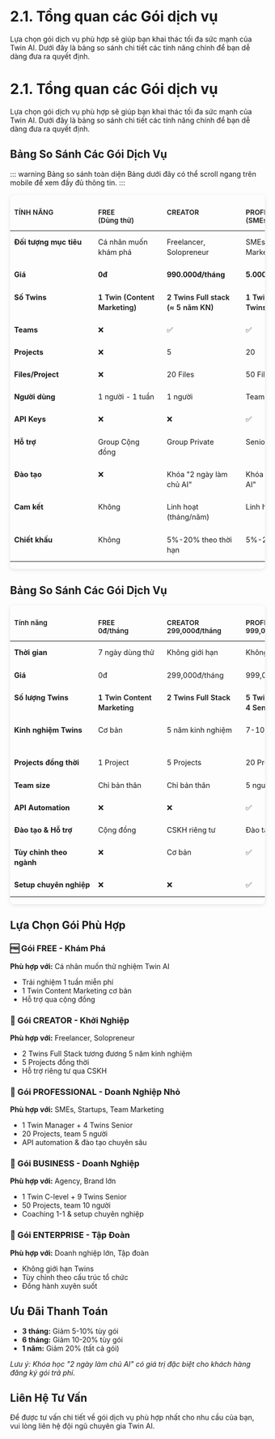 # 2.1. Tổng quan các Gói dịch vụ

Lựa chọn gói dịch vụ phù hợp sẽ giúp bạn khai thác tối đa sức mạnh của Twin AI. Dưới đây là bảng so sánh chi tiết các tính năng chính để bạn dễ dàng đưa ra quyết định.

# 2.1. Tổng quan các Gói dịch vụ

Lựa chọn gói dịch vụ phù hợp sẽ giúp bạn khai thác tối đa sức mạnh của Twin AI. Dưới đây là bảng so sánh chi tiết các tính năng chính để bạn dễ dàng đưa ra quyết định.

## Bảng So Sánh Các Gói Dịch Vụ

::: warning Bảng so sánh toàn diện
Bảng dưới đây có thể scroll ngang trên mobile để xem đầy đủ thông tin.
:::

<div class="pricing-table">

| TÍNH NĂNG | FREE<br/>(Dùng thử) | CREATOR | PROFESSIONAL<br/>(SMEs & Team) | BUSINESS<br/>(Doanh nghiệp) | ENTERPRISE<br/>(Tùy chỉnh) |
|------------|---------------------|---------|--------------------------------|----------------------------|---------------------------|
| **Đối tượng mục tiêu** | Cá nhân muốn khám phá | Freelancer, Solopreneur | SMEs, Startups, Team Marketing nhỏ | Doanh nghiệp: Agency, Brand | Doanh nghiệp lớn, Tập đoàn |
| **Giá** | **0đ** | **990.000đ/tháng** | **5.000.000đ/tháng** | **Từ 15.000.000đ/tháng** | **Thiết kế riêng** |
| **Số Twins** | 1 Twin (Content Marketing) | 2 Twins Full stack (≈ 5 năm KN) | 1 Twin Manager + 4 Twins Senior | 1 Twin C-level + 9 Twins Senior | Không giới hạn theo cấu trúc DN |
| **Teams** | ❌ | ✅ | ✅ | ✅ | ✅ |
| **Projects** | ❌ | 5 | 20 | 50 | Tùy deal |
| **Files/Project** | ❌ | 20 Files | 50 Files | 200 Files | Tùy deal |
| **Người dùng** | 1 người - 1 tuần | 1 người | Team 5 người | Tối đa 10 người | Tùy deal |
| **API Keys** | ❌ | ❌ | ✅ | ✅ | ✅ |
| **Hỗ trợ** | Group Cộng đồng | Group Private | Senior + Kỹ thuật | Chuyên gia 1-1 + Setup | Đồng hành xuyên suốt |
| **Đào tạo** | ❌ | Khóa "2 ngày làm chủ AI" | Khóa "2 ngày làm chủ AI" | Coaching DN + Khóa học | Chương trình tùy chỉnh |
| **Cam kết** | Không | Linh hoạt (tháng/năm) | Linh hoạt (tháng/năm) | Tối thiểu 3 tháng | Tối thiểu 1 năm |
| **Chiết khấu** | Không | 5%-20% theo thời hạn | 5%-20% theo thời hạn | 10%-20% theo thời hạn | Thỏa thuận |

</div>

<style>
.pricing-table {
  overflow-x: auto;
  margin: 1rem 0;
  border-radius: 8px;
  box-shadow: 0 2px 8px rgba(0,0,0,0.1);
}

.pricing-table table {
  width: 100%;
  min-width: 1000px;
  border-collapse: collapse;
  font-size: 0.9rem;
  background: var(--vp-c-bg);
}

.pricing-table th,
.pricing-table td {
  padding: 0.75rem 0.5rem;
  text-align: left;
  border: 1px solid var(--vp-c-divider);
  vertical-align: top;
  word-wrap: break-word;
}

.pricing-table th {
  background-color: var(--vp-c-bg-soft);
  font-weight: 600;
  color: var(--vp-c-text-1);
  font-size: 0.85rem;
  position: sticky;
  top: 0;
  z-index: 1;
}

.pricing-table td {
  color: var(--vp-c-text-2);
  line-height: 1.4;
}

.pricing-table tr:nth-child(even) td {
  background-color: var(--vp-c-bg-soft);
}

/* Highlight pricing row */
.pricing-table tr:nth-child(3) td {
  font-weight: 600;
  background-color: var(--vp-c-brand-light);
  color: var(--vp-c-text-1);
}

/* Column widths for better readability */
.pricing-table th:first-child,
.pricing-table td:first-child {
  min-width: 150px;
  font-weight: 600;
}

.pricing-table th:nth-child(2),
.pricing-table td:nth-child(2) {
  min-width: 120px;
}

.pricing-table th:nth-child(3),
.pricing-table td:nth-child(3) {
  min-width: 140px;
}

.pricing-table th:nth-child(4),
.pricing-table td:nth-child(4) {
  min-width: 160px;
}

.pricing-table th:nth-child(5),
.pricing-table td:nth-child(5) {
  min-width: 160px;
}

.pricing-table th:nth-child(6),
.pricing-table td:nth-child(6) {
  min-width: 180px;
}

@media (max-width: 768px) {
  .pricing-table {
    margin: 0 -1.5rem;
    padding: 0 1rem;
    border-radius: 0;
  }
  
  .pricing-table table {
    min-width: 1200px;
  }
  
  .pricing-table th,
  .pricing-table td {
    padding: 0.5rem 0.25rem;
    font-size: 0.8rem;
  }
  
  .pricing-table th:first-child,
  .pricing-table td:first-child {
    min-width: 120px;
  }
}

@media (max-width: 480px) {
  .pricing-table th,
  .pricing-table td {
    padding: 0.4rem 0.2rem;
    font-size: 0.75rem;
  }
}
</style>

## Bảng So Sánh Các Gói Dịch Vụ

<div class="pricing-table">
  <table>
    <thead>
      <tr>
        <th>Tính năng</th>
        <th>FREE<br>0đ/tháng</th>
        <th>CREATOR<br>299,000đ/tháng</th>
        <th>PROFESSIONAL<br>999,000đ/tháng</th>
        <th>BUSINESS<br>2,499,000đ/tháng</th>
        <th>ENTERPRISE<br>Liên hệ</th>
      </tr>
    </thead>
    <tbody>
      <tr>
        <td><strong>Thời gian</strong></td>
        <td>7 ngày dùng thử</td>
        <td>Không giới hạn</td>
        <td>Không giới hạn</td>
        <td>Không giới hạn</td>
        <td>Không giới hạn</td>
      </tr>
      <tr>
        <td><strong>Giá</strong></td>
        <td>0đ</td>
        <td>299,000đ/tháng</td>
        <td>999,000đ/tháng</td>
        <td>2,499,000đ/tháng</td>
        <td>Tùy chỉnh</td>
      </tr>
      <tr>
        <td><strong>Số lượng Twins</strong></td>
        <td>1 Twin Content Marketing</td>
        <td>2 Twins Full Stack</td>
        <td>5 Twins (1 Manager + 4 Senior)</td>
        <td>10 Twins (1 C-level + 9 Senior)</td>
        <td>Không giới hạn</td>
      </tr>
      <tr>
        <td><strong>Kinh nghiệm Twins</strong></td>
        <td>Cơ bản</td>
        <td>5 năm kinh nghiệm</td>
        <td>7-10 năm kinh nghiệm</td>
        <td>10-15 năm kinh nghiệm</td>
        <td>Chuyên gia cấp cao</td>
      </tr>
      <tr>
        <td><strong>Projects đồng thời</strong></td>
        <td>1 Project</td>
        <td>5 Projects</td>
        <td>20 Projects</td>
        <td>50 Projects</td>
        <td>Không giới hạn</td>
      </tr>
      <tr>
        <td><strong>Team size</strong></td>
        <td>Chỉ bản thân</td>
        <td>Chỉ bản thân</td>
        <td>5 người</td>
        <td>10 người</td>
        <td>Không giới hạn</td>
      </tr>
      <tr>
        <td><strong>API Automation</strong></td>
        <td>❌</td>
        <td>❌</td>
        <td>✅</td>
        <td>✅</td>
        <td>✅ Advanced</td>
      </tr>
      <tr>
        <td><strong>Đào tạo & Hỗ trợ</strong></td>
        <td>Cộng đồng</td>
        <td>CSKH riêng tư</td>
        <td>Đào tạo chuyên sâu</td>
        <td>Coaching 1-1</td>
        <td>Đồng hành xuyên suốt</td>
      </tr>
      <tr>
        <td><strong>Tùy chỉnh theo ngành</strong></td>
        <td>❌</td>
        <td>Cơ bản</td>
        <td>✅</td>
        <td>✅ Chuyên sâu</td>
        <td>✅ Hoàn toàn</td>
      </tr>
      <tr>
        <td><strong>Setup chuyên nghiệp</strong></td>
        <td>❌</td>
        <td>❌</td>
        <td>✅</td>
        <td>✅ Premium</td>
        <td>✅ Dedicated</td>
      </tr>
    </tbody>
  </table>
</div>

## Lựa Chọn Gói Phù Hợp

### 🆓 Gói FREE - Khám Phá
**Phù hợp với:** Cá nhân muốn thử nghiệm Twin AI
- Trải nghiệm 1 tuần miễn phí
- 1 Twin Content Marketing cơ bản
- Hỗ trợ qua cộng đồng

### 🎨 Gói CREATOR - Khởi Nghiệp
**Phù hợp với:** Freelancer, Solopreneur
- 2 Twins Full Stack tương đương 5 năm kinh nghiệm
- 5 Projects đồng thời
- Hỗ trợ riêng tư qua CSKH

### 💼 Gói PROFESSIONAL - Doanh Nghiệp Nhỏ
**Phù hợp với:** SMEs, Startups, Team Marketing
- 1 Twin Manager + 4 Twins Senior
- 20 Projects, team 5 người
- API automation & đào tạo chuyên sâu

### 🏢 Gói BUSINESS - Doanh Nghiệp
**Phù hợp với:** Agency, Brand lớn
- 1 Twin C-level + 9 Twins Senior
- 50 Projects, team 10 người
- Coaching 1-1 & setup chuyên nghiệp

### 🚀 Gói ENTERPRISE - Tập Đoàn
**Phù hợp với:** Doanh nghiệp lớn, Tập đoàn
- Không giới hạn Twins
- Tùy chỉnh theo cấu trúc tổ chức
- Đồng hành xuyên suốt

## Ưu Đãi Thanh Toán

- **3 tháng:** Giảm 5-10% tùy gói
- **6 tháng:** Giảm 10-20% tùy gói  
- **1 năm:** Giảm 20% (tất cả gói)

*Lưu ý: Khóa học "2 ngày làm chủ AI" có giá trị đặc biệt cho khách hàng đăng ký gói trả phí.*

## Liên Hệ Tư Vấn

Để được tư vấn chi tiết về gói dịch vụ phù hợp nhất cho nhu cầu của bạn, vui lòng liên hệ đội ngũ chuyên gia Twin AI.
